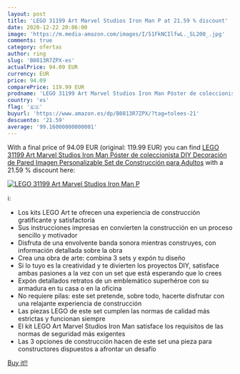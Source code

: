 ```yaml
---
layout: post
title: 'LEGO 31199 Art Marvel Studios Iron Man P at 21.59 % discount'
date: 2020-12-22 20:06:00
image: 'https://m.media-amazon.com/images/I/51FkNCIlfwL._SL200_.jpg'
comments: true
category: ofertas
author: ring
slug: 'B0813R7ZPX-es'
actualPrice: 94.09 EUR
currency: EUR
price: 94.09
comparePrice: 119.99 EUR
prodname: 'LEGO 31199 Art Marvel Studios Iron Man Póster de coleccionista DIY  Decoración de Pared  Imagen Personalizable  Set de Construcción para Adultos'
country: 'es'
flag: '🇪🇸'
buyurl: 'https://www.amazon.es/dp/B0813R7ZPX/?tag=tolees-21'
descuento: '21.59'
average: '99.16000000000001'
---
```


With a final price of 94.09 EUR (original: 119.99 EUR) you can find [LEGO 31199 Art Marvel Studios Iron Man Póster de coleccionista DIY  Decoración de Pared  Imagen Personalizable  Set de Construcción para Adultos](https://www.amazon.es/dp/B0813R7ZPX/?tag=tolees-21) with a  21.59 % discount here:

[![LEGO 31199 Art Marvel Studios Iron Man P](https://m.media-amazon.com/images/I/51FkNCIlfwL._SL200_.jpg)](https://www.amazon.es/dp/B0813R7ZPX/?tag=tolees-21)

ℹ️:

- Los kits LEGO Art te ofrecen una experiencia de construcción gratificante y satisfactoria
- Sus instrucciones impresas en convierten la construcción en un proceso sencillo y motivador
- Disfruta de una envolvente banda sonora mientras construyes, con información detallada sobre la obra
- Crea una obra de arte: combina 3 sets y expón tu diseño
- Si lo tuyo es la creatividad y te divierten los proyectos DIY, satisface ambas pasiones a la vez con un set que está esperando que lo crees
- Expón detallados retratos de un emblemático superhéroe con su armadura en tu casa o en la oficina
- No requiere pilas: este set pretende, sobre todo, hacerte disfrutar con una relajante experiencia de construcción
- Las piezas LEGO de este set cumplen las normas de calidad más estrictas y funcionan siempre
- El kit LEGO Art Marvel Studios Iron Man satisface los requisitos de las normas de seguridad más exigentes
- Las 3 opciones de construcción hacen de este set una pieza para constructores dispuestos a afrontar un desafío

[Buy it!!](https://www.amazon.es/dp/B0813R7ZPX/?tag=tolees-21)
